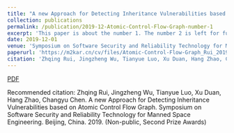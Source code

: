 ```yaml
---
title: "A new Approach for Detecting Inheritance Vulnerabilities based on Atomic Control Flow Graph"
collection: publications
permalink: /publication/2019-12-Atomic-Control-Flow-Graph-number-1
excerpt: 'This paper is about the number 1. The number 2 is left for future work.'
date: 2019-12-01
venue: 'Symposium on Software Security and Reliability Technology for Manned Space Engineering.'
paperurl: 'https://m2kar.cn/cv/files/Atomic-Control-Flow-Graph_Rui_2019.pdf'
citation: 'Zhqing Rui, Jingzheng Wu, Tianyue Luo, Xu Duan, Hang Zhao, Changyu Chen. A new Approach for Detecting Inheritance Vulnerabilities based on Atomic Control Flow Graph. Symposium on Software Security and Reliability Technology for Manned Space Engineering. Beijing, China. 2019. (Non-public, Second Prize Awards)'
---
```


[PDF](https://m2kar.cn/cv/files/Atomic-Control-Flow-Graph_Rui_2019.pdf)

Recommended citation: Zhqing Rui, Jingzheng Wu, Tianyue Luo, Xu Duan, Hang Zhao, Changyu Chen. A new Approach for Detecting Inheritance Vulnerabilities based on Atomic Control Flow Graph. Symposium on Software Security and Reliability Technology for Manned Space Engineering. Beijing, China. 2019. (Non-public, Second Prize Awards) 
